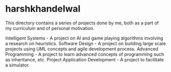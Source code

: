 # harshkhandelwal

This directory contains a series of projects done by me, both as a part of my curriculum and of personal motivation.

Intelligent Systems - A project on AI and game playing algorithms involving a research on heuristics.
Software Design - A project on building large scale projects using UML concepts and agile development process. 
Advanced Programming - A project to learn advanced concepts of programming such as inheritance, etc.
Project Application Development - A project to facilitate a simulator. 
